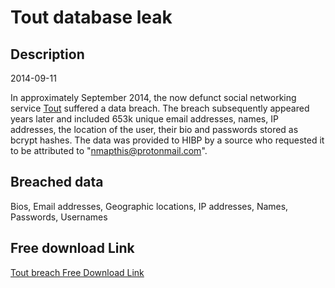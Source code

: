 # Tout database leak

## Description

2014-09-11

In approximately September 2014, the now defunct social networking service <a href="https://en.wikipedia.org/wiki/Tout_(company)" target="_blank" rel="noopener">Tout</a> suffered a data breach. The breach subsequently appeared years later and included 653k unique email addresses, names, IP addresses, the location of the user, their bio and passwords stored as bcrypt hashes. The data was provided to HIBP by a source who requested it to be attributed to &quot;nmapthis@protonmail.com&quot;.

## Breached data

Bios, Email addresses, Geographic locations, IP addresses, Names, Passwords, Usernames

## Free download Link

[Tout breach Free Download Link](https://tinyurl.com/2b2k277t)